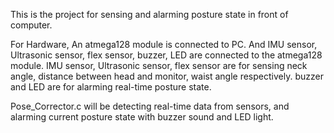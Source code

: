 This is the project for sensing and alarming posture state in front of computer.

For Hardware,
An atmega128 module is connected to PC. And IMU sensor, Ultrasonic sensor, flex sensor, buzzer, LED are connected to the atmega128 module.
IMU sensor, Ultrasonic sensor, flex sensor are for sensing neck angle, distance between head and monitor, waist angle respectively.
buzzer and LED are for alarming real-time posture state.

Pose_Corrector.c will be detecting real-time data from sensors, and alarming current posture state with buzzer sound and LED light.
